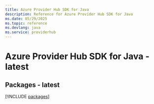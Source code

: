 ```yaml
---
title: Azure Provider Hub SDK for Java
description: Reference for Azure Provider Hub SDK for Java
ms.date: 05/29/2025
ms.topic: reference
ms.devlang: java
ms.service: providerhub
---
```

# Azure Provider Hub SDK for Java - latest
## Packages - latest
[!INCLUDE [packages](provider-hub-index.md)]